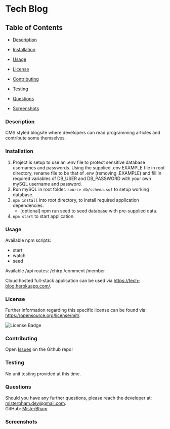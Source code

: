 # Tech Blog
## Table of Contents 
* [Description](#Description) 

* [Installation](#Installation) 

* [Usage](#Usage) 

* [License](#License) 

* [Contributing](#Contributing) 

* [Testing](#Testing) 

* [Questions](#Questions) 

* [Screenshots](#Screenshots) 

### Description
CMS styled blogsite where developers can read programming articles and contribute some themselves.

### Installation
1. Project is setup to use an .env file to protect sensitive database usernames and passwords. Using the supplied .env.EXAMPLE file in root directory, rename file to be that of .env (removing .EXAMPLE) and fill in required variables of DB_USER and DB_PASSWORD with your own mySQL username and password.
2. Run mySQL in root folder. `source db/schema.sql` to setup working database.
3. `npm install` into root directory, to install required application dependencies.
    -   [optional] npm run seed to seed database with pre-supplied data.
4. `npm start` to start application.

### Usage
Available npm scripts:
- start
- watch
- seed

Available /api routes:
/chirp
/comment
/member

Cloud hosted full-stack application can be used via https://tech-blog.herokuapp.com/.

### License
Further information regarding this specific license can be found via: https://opensource.org/license/mit/. 

![License Badge](https://img.shields.io/badge/License-MIT-yellow.svg)

### Contributing
Open <a href="https://github.com/MisterBham/tech-blog/issues">Issues</a> on the Github repo!

### Testing
No unit testing provided at this time.

### Questions
Should you have any further questions, please reach the developer at: misterbham.dev@gmail.com. </br> 
GitHub: <a href="https://github.com/MisterBham">MisterBham</a> </br> 

### Screenshots

